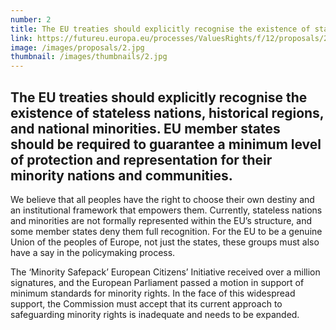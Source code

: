 ```yaml
---
number: 2
title: The EU treaties should explicitly recognise the existence of stateless nations, historical regions, and national minorities. EU member states should be required to guarantee a minimum level of protection and representation for their minority nations and communities.
link: https://futureu.europa.eu/processes/ValuesRights/f/12/proposals/248953
image: /images/proposals/2.jpg
thumbnail: /images/thumbnails/2.jpg
---
```


## The EU treaties should explicitly __recognise the existence of stateless nations__, historical regions, and national minorities. EU member states should be required to guarantee a __minimum level of protection and representation__ for their minority nations and communities.

We believe that all peoples have the right to choose their own destiny and an institutional framework that empowers them. Currently, stateless nations and minorities are not formally represented within the EU’s structure, and some member states deny them full recognition. For the EU to be a genuine Union of the peoples of Europe, not just the states, these groups must also have a say in the policymaking process.

The ‘Minority Safepack’ European Citizens’ Initiative received over a million signatures, and the European Parliament passed a motion in support of minimum standards for minority rights. In the face of this widespread support, the Commission must accept that its current approach to safeguarding minority rights is inadequate and needs to be expanded.
